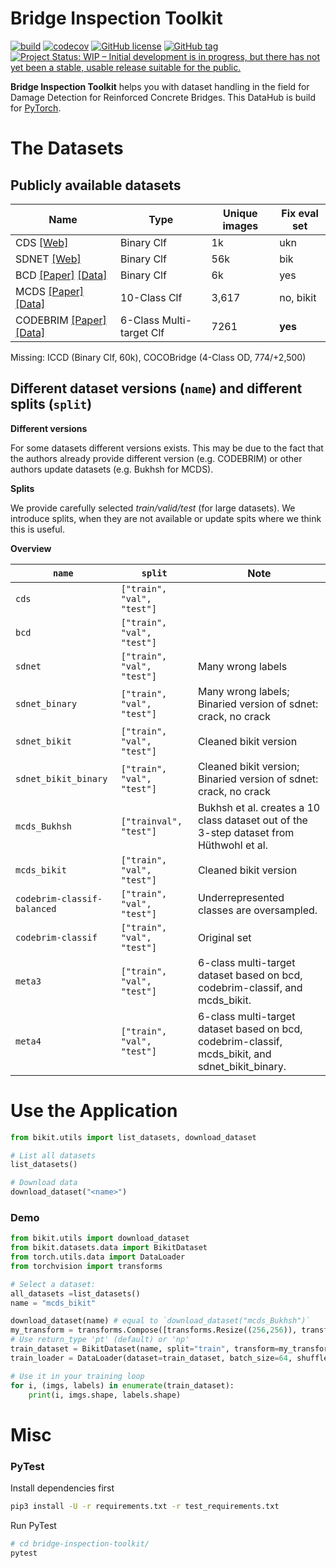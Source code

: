 # Bridge Inspection Toolkit


[![build](https://travis-ci.com/phiyodr/bridge-inspection-toolkit.svg?branch=master)](https://travis-ci.com/phiyodr/bridge-inspection-toolkit) 
[![codecov](https://codecov.io/gh/phiyodr/bridge-inspection-toolkit/branch/master/graph/badge.svg?token=U685JTKNLC)](https://codecov.io/gh/phiyodr/bridge-inspection-toolkit)
[![GitHub license](https://img.shields.io/github/license/phiyodr/bridge-inspection-toolkit.svg)](https://github.com/phiyodr/bridge-inspection-toolkit/blob/master/LICENSE) 
[![GitHub tag](https://img.shields.io/github/tag/phiyodr/bridge-inspection-toolkit.svg)](https://GitHub.com/phiyodr/bridge-inspection-toolkit/tags/)
[![Project Status: WIP – Initial development is in progress, but there has not yet been a stable, usable release suitable for the public.](https://www.repostatus.org/badges/latest/wip.svg)](https://www.repostatus.org/#wip)



**Bridge Inspection Toolkit** helps you with dataset handling in the field for Damage Detection for Reinforced Concrete Bridges.
This DataHub is build for [PyTorch](https://pytorch.org/). 

# The Datasets


## Publicly available datasets

Name      | Type        | Unique images | Fix eval set
----------|-------------|---------------|-------------
CDS   [[Web]](https://www.repository.cam.ac.uk/handle/1810/267902)    | Binary Clf  |            1k | ukn
SDNET  [[Web]](https://digitalcommons.usu.edu/all_datasets/48/)    | Binary Clf  |           56k | bik
BCD  [[Paper]](https://www.mdpi.com/2076-3417/9/14/2867)  [[Data]](https://github.com/tjdxxhy/crack-detection)   | Binary Clf  |            6k | yes
MCDS [[Paper]](https://www.researchgate.net/publication/332571358_Multi-classifier_for_Reinforced_Concrete_Bridge_Defects) [[Data]](https://zenodo.org/record/2601506)  | 10-Class Clf  | 3,617 | no, bikit
CODEBRIM [[Paper]](https://openaccess.thecvf.com/content_CVPR_2019/html/Mundt_Meta-Learning_Convolutional_Neural_Architectures_for_Multi-Target_Concrete_Defect_Classification_With_CVPR_2019_paper.html) [[Data]](https://zenodo.org/record/2620293#.YO8rj3UzZH4) | 6-Class Multi-target Clf  | 7261 | **yes** | yes

Missing:  ICCD (Binary Clf, 60k), COCOBridge (4-Class OD, 774/+2,500)

## Different dataset versions (`name`) and different splits (`split`)

**Different versions**

For some datasets different versions exists. This may be due to the fact that the authors already provide different version (e.g. CODEBRIM) or other authors update datasets (e.g. Bukhsh for MCDS). 

**Splits** 

We provide carefully selected *train/valid/test* (for large datasets). We introduce splits, when they are not available or update spits where we think this is useful. 

**Overview**


| `name`                      | `split`                               | Note |
| ----------------------------|----------------------------|-------------------------------|
| `cds`                       | `["train", "val", "test"]` |          
| `bcd`                       | `["train", "val", "test"]` |     
| `sdnet`                     | `["train", "val", "test"]` | Many wrong labels        
| `sdnet_binary`              | `["train", "val", "test"]` | Many wrong labels; Binaried version of sdnet: crack, no crack
| `sdnet_bikit`               | `["train", "val", "test"]` | Cleaned bikit version     
| `sdnet_bikit_binary`        | `["train", "val", "test"]` | Cleaned bikit version; Binaried version of sdnet: crack, no crack             
| `mcds_Bukhsh`               | `["trainval", "test"]`     | Bukhsh et al. creates a 10 class dataset out of the 3-step dataset from Hüthwohl et al.  |
| `mcds_bikit`                | `["train", "val", "test"]` | Cleaned bikit version
| `codebrim-classif-balanced` | `["train", "val", "test"]` | Underrepresented classes are oversampled.  |
| `codebrim-classif`          | `["train", "val", "test"]` | Original set  |
| `meta3`		        	  | `["train", "val", "test"]` | 6-class multi-target dataset based on bcd, codebrim-classif, and mcds_bikit. |
| `meta4`       		   	  | `["train", "val", "test"]` | 6-class multi-target dataset based on bcd, codebrim-classif, mcds_bikit, and sdnet_bikit_binary.  |


# Use the Application

```python
from bikit.utils import list_datasets, download_dataset

# List all datasets
list_datasets()

# Download data
download_dataset("<name>") 
```

### Demo

```python
from bikit.utils import download_dataset
from bikit.datasets.data import BikitDataset
from torch.utils.data import DataLoader
from torchvision import transforms

# Select a dataset:
all_datasets =list_datasets()
name = "mcds_bikit"

download_dataset(name) # equal to `download_dataset("mcds_Bukhsh")` 
my_transform = transforms.Compose([transforms.Resize((256,256)), transforms.ToTensor()])
# Use return_type 'pt' (default) or 'np'
train_dataset = BikitDataset(name, split="train", transform=my_transform, return_type="pt") 
train_loader = DataLoader(dataset=train_dataset, batch_size=64, shuffle=False, num_workers=0)

# Use it in your training loop
for i, (imgs, labels) in enumerate(train_dataset):
	print(i, imgs.shape, labels.shape)
```

# Misc

### PyTest

Install dependencies first

```bash
pip3 install -U -r requirements.txt -r test_requirements.txt
```

Run PyTest

```bash
# cd bridge-inspection-toolkit/
pytest
```